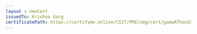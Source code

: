 ```yaml
--- 
layout : newCert 
issuedTo: Krishna Garg 
certificatePath: https://certifyme.online/CSIT/PMI/img/cert/gameAThon2021/KrishnaGarg_7f4ee.png
--- 
```

